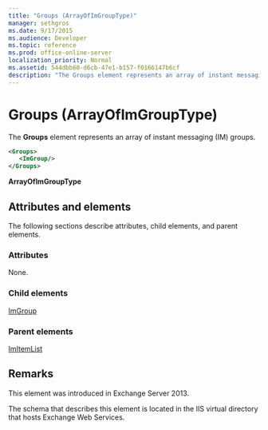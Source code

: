 ```yaml
---
title: "Groups (ArrayOfImGroupType)"
manager: sethgros
ms.date: 9/17/2015
ms.audience: Developer
ms.topic: reference
ms.prod: office-online-server
localization_priority: Normal
ms.assetid: 544dbb60-d6cb-47e1-b157-f0166147b6cf
description: "The Groups element represents an array of instant messaging (IM) groups."
---
```


# Groups (ArrayOfImGroupType)

The **Groups** element represents an array of instant messaging (IM) groups. 
  
```XML
<Groups>
   <ImGroup/>
</Groups>
```

**ArrayOfImGroupType**

## Attributes and elements

The following sections describe attributes, child elements, and parent elements.
  
### Attributes

None.
  
### Child elements

[ImGroup](imgroup.md)
  
### Parent elements

[ImItemList](imitemlist.md)
  
## Remarks

This element was introduced in Exchange Server 2013.
  
The schema that describes this element is located in the IIS virtual directory that hosts Exchange Web Services.
  

